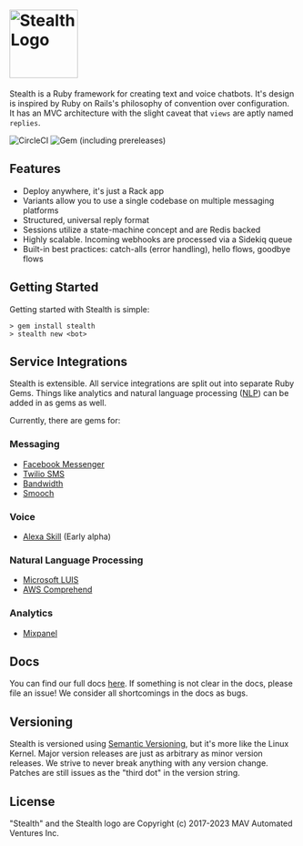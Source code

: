# <a href='https://hellostealth.org'><img src='logo.svg' height='120' alt='Stealth Logo' aria-label='hellostealth.org' /></a>

Stealth is a Ruby framework for creating text and voice chatbots. It's design is inspired by Ruby on Rails's philosophy of convention over configuration. It has an MVC architecture with the slight caveat that `views` are aptly named `replies`.

![CircleCI](https://img.shields.io/circleci/build/github/hellostealth/stealth?style=for-the-badge)
![Gem (including prereleases)](https://img.shields.io/gem/v/stealth?include_prereleases&style=for-the-badge)

## Features

* Deploy anywhere, it's just a Rack app
* Variants allow you to use a single codebase on multiple messaging platforms
* Structured, universal reply format
* Sessions utilize a state-machine concept and are Redis backed
* Highly scalable. Incoming webhooks are processed via a Sidekiq queue
* Built-in best practices: catch-alls (error handling), hello flows, goodbye flows

## Getting Started

Getting started with Stealth is simple:

```
> gem install stealth
> stealth new <bot>
```

## Service Integrations

Stealth is extensible. All service integrations are split out into separate Ruby Gems. Things like analytics and natural language processing ([NLP](https://en.wikipedia.org/wiki/Natural-language_processing)) can be added in as gems as well.

Currently, there are gems for:

### Messaging
* [Facebook Messenger](https://github.com/hellostealth/stealth-facebook)
* [Twilio SMS](https://github.com/hellostealth/stealth-twilio)
* [Bandwidth](https://github.com/hellostealth/stealth-bandwidth) 
* [Smooch](https://github.com/hellostealth/stealth-smooch)

### Voice
* [Alexa Skill](https://github.com/hellostealth/stealth-alexa) (Early alpha)

### Natural Language Processing
* [Microsoft LUIS](https://github.com/hellostealth/stealth-luis)
* [AWS Comprehend](https://github.com/hellostealth/stealth-aws-comprehend)

### Analytics
* [Mixpanel](https://github.com/hellostealth/stealth-mixpanel)

## Docs

You can find our full docs [here](https://github.com/hellostealth/stealth/wiki). If something is not clear in the docs, please file an issue! We consider all shortcomings in the docs as bugs.

## Versioning

Stealth is versioned using [Semantic Versioning](https://semver.org), but it's more like the Linux Kernel. Major version releases are just as arbitrary as minor version releases. We strive to never break anything with any version change. Patches are still issues as the "third dot" in the version string.

## License

"Stealth" and the Stealth logo are Copyright (c) 2017-2023 MAV Automated Ventures Inc.

